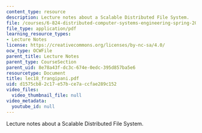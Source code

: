 ```yaml
---
content_type: resource
description: Lecture notes about a Scalable Distributed File System.
file: /courses/6-824-distributed-computer-systems-engineering-spring-2006/d1575cb82c17e57bce7accfae289c152_lec18_frangipani.pdf
file_type: application/pdf
learning_resource_types:
- Lecture Notes
license: https://creativecommons.org/licenses/by-nc-sa/4.0/
ocw_type: OCWFile
parent_title: Lecture Notes
parent_type: CourseSection
parent_uid: 8e78a43f-dc3c-674e-0edc-395d857ba5e6
resourcetype: Document
title: lec18_frangipani.pdf
uid: d1575cb8-2c17-e57b-ce7a-ccfae289c152
video_files:
  video_thumbnail_file: null
video_metadata:
  youtube_id: null
---
```

Lecture notes about a Scalable Distributed File System.